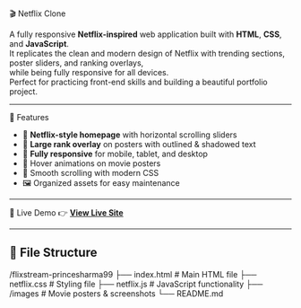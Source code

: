 🎬 Netflix Clone

A fully responsive **Netflix-inspired** web application built with **HTML**, **CSS**, and **JavaScript**.  
It replicates the clean and modern design of Netflix with trending sections, poster sliders, and ranking overlays,  
while being fully responsive for all devices.  
Perfect for practicing front-end skills and building a beautiful portfolio project.

---

🌟 Features
- 🎥 **Netflix-style homepage** with horizontal scrolling sliders
- 🔢 **Large rank overlay** on posters with outlined & shadowed text
- 📱 **Fully responsive** for mobile, tablet, and desktop
- 🎨 Hover animations on movie posters
- 🚀 Smooth scrolling with modern CSS
- 🖼️ Organized assets for easy maintenance

---

🚀 Live Demo
👉 **[View Live Site](https://flixstream-princesharma99.netlify.app/)**

---

## 📁 File Structure
/flixstream-princesharma99
├── index.html # Main HTML file
├── netflix.css # Styling file
├── netflix.js # JavaScript functionality
├── /images # Movie posters & screenshots
└── README.md
